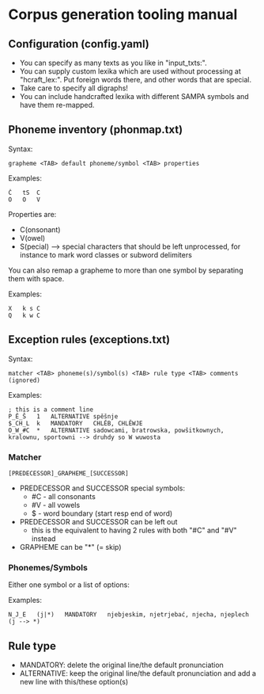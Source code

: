 # Corpus generation tooling manual

## Configuration (config.yaml)

- You can specify as many texts as you like in "input_txts:".
- You can supply custom lexika which are used without processing at "hcraft_lex:". 
    Put foreign words there, and other words that are special.
- Take care to specify all digraphs!
- You can include handcrafted lexika with different SAMPA symbols and have them re-mapped.

## Phoneme inventory (phonmap.txt)

Syntax:

```code
grapheme <TAB> default phoneme/symbol <TAB> properties
```

Examples:

```code
Č	tS	C
O	O	V
```

Properties are:
- C(onsonant)
- V(owel)
- S(pecial) --> special characters that should be left unprocessed, for instance to mark word classes or subword delimiters

You can also remap a grapheme to more than one symbol by separating them with space.

Examples:

```code
X	k s	C
Q	k w	C
```

## Exception rules (exceptions.txt)

Syntax:

```code
matcher <TAB> phoneme(s)/symbol(s) <TAB> rule type <TAB> comments (ignored)
```

Examples:

```code
; this is a comment line
P_Ě_Š	1	ALTERNATIVE	spěšnje
$_CH_L	k	MANDATORY	CHLĚB, CHLĚWJE
O_W_#C	*	ALTERNATIVE	sadowcami, bratrowska, powšitkownych, kralownu, sportowni --> druhdy so W wuwosta
```

### Matcher

```code
[PREDECESSOR]_GRAPHEME_[SUCCESSOR]
```

- PREDECESSOR and SUCCESSOR special symbols:
    - #C - all consonants
    - #V - all vowels
    - $ - word boundary (start resp end of word) 
- PREDECESSOR and SUCCESSOR can be left out
    - this is the equivalent to having 2 rules with both "#C" and "#V" instead
- GRAPHEME can be "*" (= skip)
    
### Phonemes/Symbols

Either one symbol or a list of options:

Examples:

```code
N_J_E	(j|*)	MANDATORY	njebjeskim, njetrjebać, njecha, njeplech (j --> *)
```

## Rule type

- MANDATORY: delete the original line/the default pronunciation
- ALTERNATIVE: keep the original line/the default pronunciation and add a new line with this/these option(s)

